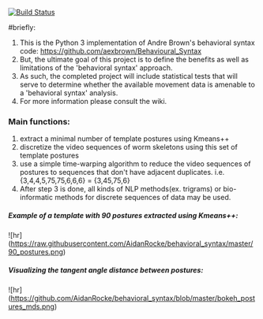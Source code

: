 [![Build Status](https://travis-ci.org/AidanRocke/behavioral_syntax.svg?branch=master)](https://travis-ci.org/AidanRocke/behavioral_syntax)

#briefly:
1. This is the Python 3 implementation of Andre Brown's behavioral syntax code: https://github.com/aexbrown/Behavioural_Syntax
2. But, the ultimate goal of this project is to define the benefits as well as limitations of the 'behavioral syntax' approach. 
3. As such, the completed project will include statistical tests that will serve to determine whether the available movement data is amenable to a 'behavioral syntax' analysis. 
4. For more information please consult the wiki.


### Main functions:
1. extract a minimal number of template postures using Kmeans++
2. discretize the video sequences of worm skeletons using this set of template postures
3. use a simple time-warping algorithm to reduce the video sequences of postures to sequences that don't have
adjacent duplicates. i.e. {3,4,4,5,75,75,6,6,6} = {3,45,75,6}
4. After step 3 is done, all kinds of NLP methods(ex. trigrams) or bio-informatic methods for discrete sequences of data may be used. 

##### Example of a template with 90 postures extracted using Kmeans++:
![hr] (https://raw.githubusercontent.com/AidanRocke/behavioral_syntax/master/90_postures.png)

##### Visualizing the tangent angle distance between postures:
![hr] (https://github.com/AidanRocke/behavioral_syntax/blob/master/bokeh_postures_mds.png)

